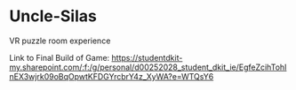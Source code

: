 # Uncle-Silas
VR puzzle room experience

Link to Final Build of Game: https://studentdkit-my.sharepoint.com/:f:/g/personal/d00252028_student_dkit_ie/EgfeZcihTohInEX3wjrk09oBqOpwtKFDGYrcbrY4z_XyWA?e=WTQsY6